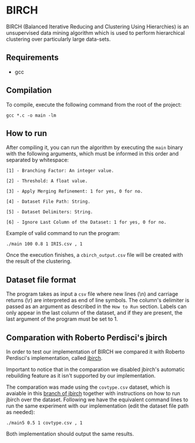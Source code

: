 # BIRCH

BIRCH (Balanced Iterative Reducing and Clustering Using Hierarchies) is an unsupervised data mining algorithm which is used to perform hierarchical clustering over particularly large data-sets.

## Requirements
* gcc

## Compilation

To compile, execute the following command from the root of the project:

```
gcc *.c -o main -lm
```

## How to run

After compiling it, you can run the algorithm by executing the `main` binary with the following arguments, which must be informed in this order and separated by whitespace:

~~~
[1] - Branching Factor: An integer value.

[2] - Threshold: A float value.

[3] - Apply Merging Refinement: 1 for yes, 0 for no.

[4] - Dataset File Path: String.

[5] - Dataset Delimiters: String.

[6] - Ignore Last Column of the Dataset: 1 for yes, 0 for no.
~~~

Example of valid command to run the program:

```
./main 100 0.8 1 IRIS.csv , 1
```
Once the execution finishes, a `cbirch_output.csv` file will be created with the result of the clustering.

## Dataset file format

The program takes as input a `csv` file where new lines (\n) and carriage returns (\r) are interpreted as end of line symbols. The column's delimiter is passed as an argument as described in the `How to Run` section.
Labels can only appear in the last column of the dataset, and if they are present, the last argument of the program must be set to 1.

## Comparation with Roberto Perdisci's jbirch

In order to test our implementation of BIRCH we compared it with Roberto Perdisci's implementation, called [jbirch](https://github.com/perdisci/jbirch).

Important to notice that in the comparation we disabled jbirch's automatic rebuilding feature as it isn't supported by our implementation.

The comparation was made using the `covtype.csv` dataset, which is avaiable in this [branch of jbirch](https://github.com/douglas444/jbirch) together with instructions on how to run jbirch over the dataset. Following we have the equivalent command lines to run the same experiment with our implementation (edit the dataset file path as needed):

```
./main5 0.5 1 covtype.csv , 1
```

Both implementation should output the same results.
